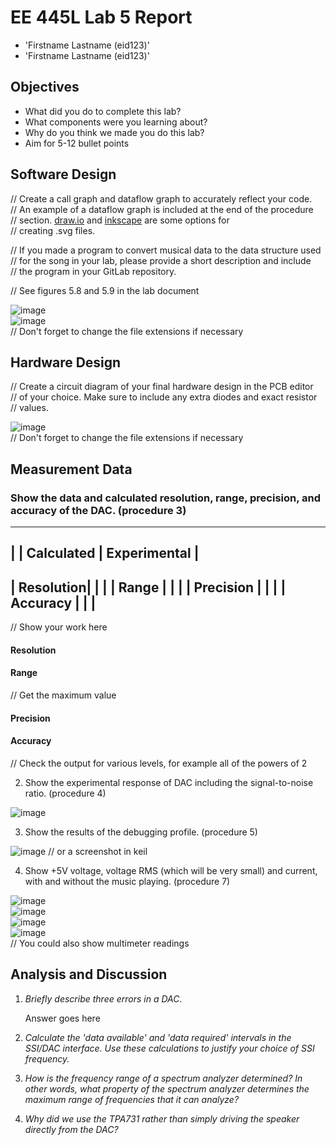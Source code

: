 # EE 445L Lab 5 Report

- 'Firstname Lastname (eid123)'
- 'Firstname Lastname (eid123)'

Objectives
----------

-   What did you do to complete this lab?
-   What components were you learning about?
-   Why do you think we made you do this lab?
-   Aim for 5-12 bullet points

Software Design
---------------

// Create a call graph and dataflow graph to accurately reflect your code.  
// An example of a dataflow graph is included at the end of the procedure  
// section. [draw.io](draw.io) and [inkscape](inkscape.org) are some options for  
// creating .svg files.  

// If you made a program to convert musical data to the data structure used  
// for the song in your lab, please provide a short description and include  
// the program in your GitLab repository.

// See figures 5.8 and 5.9 in the lab document  

![image](callgraph.png)  
![image](dataflow.png)  
// Don't forget to change the file extensions if necessary

Hardware Design
---------------

// Create a circuit diagram of your final hardware design in the PCB editor  
// of your choice. Make sure to include any extra diodes and exact resistor  
// values.

![image](circuit.png)  
// Don't forget to change the file extensions if necessary

Measurement Data
----------------

### Show the data and calculated resolution, range, precision, and accuracy of the DAC. (procedure 3)

---------------------------------------------
|			| Calculated	| Experimental	|
---------------------------------------------
| Resolution|				|				|
| Range		|				|				|
| Precision	|				|				|
| Accuracy	|				|				|
---------------------------------------------

// Show your work here
#### Resolution

#### Range
// Get the maximum value  

#### Precision

#### Accuracy
// Check the output for various levels, for example all of the powers of 2  

2. Show the experimental response of DAC including the signal-to-noise ratio. (procedure 4)

![image](2_oscope.png)

3. Show the results of the debugging profile. (procedure 5)

![image](3_oscope.png)
// or a screenshot in keil

4. Show +5V voltage, voltage RMS (which will be very small) and current, with and without the music playing. (procedure 7)

![image](5_oscope_no_music.png)  
![image](5_supply_no_music.png)  
![image](5_oscope_with_music.png)  
![image](5_supply_with_music.png)  
// You could also show multimeter readings

Analysis and Discussion
-----------------------

1. *Briefly describe three errors in a DAC.*

	Answer goes here

2. *Calculate the 'data available' and 'data required' intervals in the SSI/DAC interface. Use these calculations to justify your choice of SSI frequency.*

	

3. *How is the frequency range of a spectrum analyzer determined? In other words, what property of the spectrum analyzer determines the maximum range of frequencies that it can analyze?*

	

4. *Why did we use the TPA731 rather than simply driving the speaker directly from the DAC?*

	

